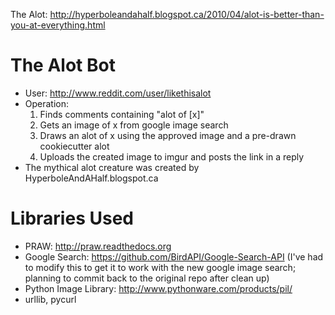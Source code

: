 The Alot: http://hyperboleandahalf.blogspot.ca/2010/04/alot-is-better-than-you-at-everything.html

The Alot Bot
===============
- User: http://www.reddit.com/user/likethisalot
- Operation:
  1. Finds comments containing "alot of [x]"
  2. Gets an image of x from google image search 
  3. Draws an alot of x using the approved image and a pre-drawn cookiecutter alot
  4. Uploads the created image to imgur and posts the link in a reply
- The mythical alot creature was created by HyperboleAndAHalf.blogspot.ca

Libraries Used
===============
- PRAW: http://praw.readthedocs.org
- Google Search: https://github.com/BirdAPI/Google-Search-API
  (I've had to modify this to get it to work with the new google image search; planning to commit back to the original repo after clean up)
- Python Image Library: http://www.pythonware.com/products/pil/
- urllib, pycurl
